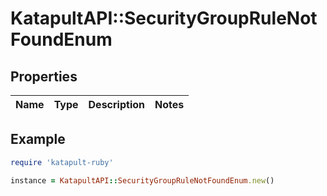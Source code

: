 # KatapultAPI::SecurityGroupRuleNotFoundEnum

## Properties

| Name | Type | Description | Notes |
| ---- | ---- | ----------- | ----- |

## Example

```ruby
require 'katapult-ruby'

instance = KatapultAPI::SecurityGroupRuleNotFoundEnum.new()
```

